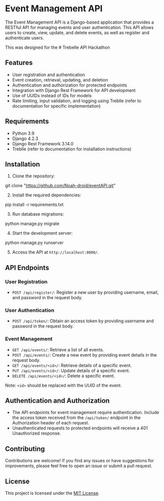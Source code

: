 # Event Management API

The Event Management API is a Django-based application that provides a RESTful API for managing events and user authentication. This API allows users to create, view, update, and delete events, as well as register and authenticate users.

This was designed for the # Trebelle API Hackathon

## Features

- User registration and authentication
- Event creation, retrieval, updating, and deletion
- Authentication and authorization for protected endpoints
- Integration with Django Rest Framework for API development
- Use of UUIDs instead of IDs for models
- Rate limiting, input validation, and logging using Treblle (refer to documentation for specific implementation)

## Requirements

- Python 3.9
- Django 4.2.3
- Django Rest Framework 3.14.0
- Treblle (refer to documentation for installation instructions)

## Installation

1. Clone the repository:

git clone "https://github.com/Noah-droid/eventAPI.git"


2. Install the required dependencies:
   
pip install -r requirements.txt


3. Run database migrations:

python manage.py migrate


4. Start the development server:

python manage.py runserver



5. Access the API at `http://localhost:8000/`.

## API Endpoints

### User Registration
- `POST /api/register/`: Register a new user by providing username, email, and password in the request body.

### User Authentication
- `POST /api/token/`: Obtain an access token by providing username and password in the request body.

### Event Management
- `GET /api/events/`: Retrieve a list of all events.
- `POST /api/events/`: Create a new event by providing event details in the request body.
- `GET /api/events/<id>/`: Retrieve details of a specific event.
- `PUT /api/events/<id>/`: Update details of a specific event.
- `DELETE /api/events/<id>/`: Delete a specific event.

Note: `<id>` should be replaced with the UUID of the event.

## Authentication and Authorization

- The API endpoints for event management require authentication. Include the access token received from the `/api/token/` endpoint in the Authorization header of each request.
- Unauthenticated requests to protected endpoints will receive a 401 Unauthorized response.

## Contributing

Contributions are welcome! If you find any issues or have suggestions for improvements, please feel free to open an issue or submit a pull request.

## License

This project is licensed under the [MIT License](LICENSE).
